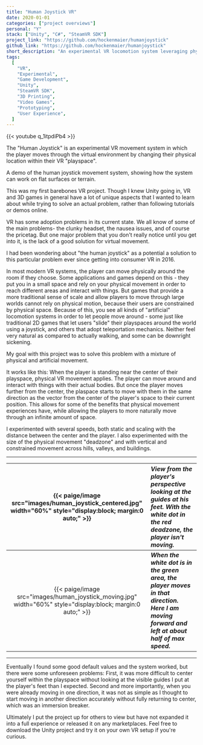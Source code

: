 ```yaml
---
title: "Human Joystick VR"
date: 2020-01-01
categories: ["project overviews"]
personal: "Y"
stack: ["Unity", "C#", "SteamVR SDK"]
project_link: "https://github.com/hockenmaier/humanjoystick"
github_link: "https://github.com/hockenmaier/humanjoystick"
short_description: "An experimental VR locomotion system leveraging physical playspace movement."
tags:
  [
    "VR",
    "Experimental",
    "Game Development",
    "Unity",
    "SteamVR SDK",
    "3D Printing",
    "Video Games",
    "Prototyping",
    "User Experience",
  ]
---
```


{{< youtube q_1itpdiPb4 >}}

The "Human Joystick" is an experimental VR movement system in which the player moves through the virtual environment by changing their physical location within their VR "playspace".

A demo of the human joystick movement system, showing how the system can work on flat surfaces or terrain.

This was my first barebones VR project. Though I knew Unity going in, VR and 3D games in general have a lot of unique aspects that I wanted to learn about while trying to solve an actual problem, rather than following tutorials or demos online.

VR has some adoption problems in its current state. We all know of some of the main problems- the clunky headset, the nausea issues, and of course the pricetag. But one major problem that you don't really notice until you get into it, is the lack of a good solution for virtual movement.

I had been wondering about "the human joystick" as a potential a solution to this particular problem ever since getting into consumer VR in 2016.

In most modern VR systems, the player can move physically around the room if they choose. Some applications and games depend on this - they put you in a small space and rely on your physical movement in order to reach different areas and interact with things. But games that provide a more traditional sense of scale and allow players to move through large worlds cannot rely on physical motion, because their users are constrained by physical space. Because of this, you see all kinds of "artificial" locomotion systems in order to let people move around - some just like traditional 2D games that let users "slide" their playspaces around the world using a joystick, and others that adopt teleportation mechanics. Neither feel very natural as compared to actually walking, and some can be downright sickening.

My goal with this project was to solve this problem with a mixture of physical and artificial movement.

It works like this: When the player is standing near the center of their playspace, physical VR movement applies. The player can move around and interact with things with their actual bodies. But once the player moves further from the center, the plaspace starts to move with them in the same direction as the vector from the center of the player's space to their current position. This allows for some of the benefits that physical movement experiences have, while allowing the players to more naturally move through an infinite amount of space.

I experimented with several speeds, both static and scaling with the distance between the center and the player. I also experimented with the size of the physical movement "deadzone" and with vertical and constrained movement across hills, valleys, and buildings.

---

| {{< paige/image src="images/human_joystick_centered.jpg" width="60%" style="display:block; margin:0 auto;" >}} | _View from the player's perspective looking at the guides at his feet. With the white dot in the red deadzone, the player isn't moving._         |
| :------------------------------------------------------------------------------------------------------------: | :----------------------------------------------------------------------------------------------------------------------------------------------- |
|  {{< paige/image src="images/human_joystick_moving.jpg" width="60%" style="display:block; margin:0 auto;" >}}  | **_When the white dot is in the green area, the player moves in that direction. Here I am moving forward and left at about half of max speed._** |

---

Eventually I found some good default values and the system worked, but there were some unforeseen problems: First, it was more difficult to center yourself within the playspace without looking at the visible guides I put at the player's feet than I expected. Second and more importantly, when you were already moving in one direction, it was not as simple as I thought to start moving in another direction accurately without fully returning to center, which was an immersion breaker.

Ultimately I put the project up for others to view but have not expanded it into a full experience or released it on any marketplaces. Feel free to download the Unity project and try it on your own VR setup if you're curious.
